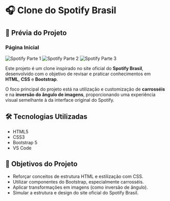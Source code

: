 # 🎧 Clone do Spotify Brasil

## 📸 Prévia do Projeto

### Página Inicial

![Spotify Parte 1](./Spotify\(parte1\).png)
![Spotify Parte 2](./Spotify\(parte2\).png)
![Spotify Parte 3](./Spotify\(parte3\).png)


Este projeto é um clone inspirado no site oficial do **Spotify Brasil**, desenvolvido com o objetivo de revisar e praticar conhecimentos em **HTML**, **CSS** e **Bootstrap**.

O foco principal do projeto está na utilização e customização de **carrosséis** e na **inversão do ângulo de imagens**, proporcionando uma experiência visual semelhante à da interface original do Spotify.

## 🛠 Tecnologias Utilizadas

- HTML5
- CSS3
- Bootstrap 5
- VS Code

## 🎯 Objetivos do Projeto

- Reforçar conceitos de estrutura HTML e estilização com CSS.
- Utilizar componentes do Bootstrap, especialmente carrosséis.
- Aplicar transformações em imagens (como inversão de ângulo).
- Simular a estrutura e design do site oficial do Spotify Brasil.





